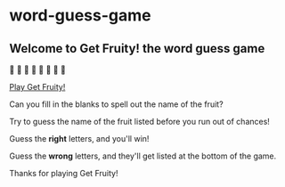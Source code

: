 # word-guess-game
## Welcome to Get Fruity! the word guess game
:strawberry: :peach: :orange: :lemon: :green_apple: :melon: :watermelon: :cherries:

[Play Get Fruity!](https://krisjecen.github.io/word-guess-game/)

Can you fill in the blanks to spell out the name of the fruit?

Try to guess the name of the fruit listed before you run out of chances!

Guess the **right** letters, and you'll win!

Guess the **wrong** letters, and they'll get listed at the bottom of the game.

Thanks for playing Get Fruity!